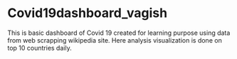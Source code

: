 # Covid19dashboard_vagish
This is basic dashboard of Covid 19 created for learning purpose using data from web scrapping wikipedia site. Here analysis visualization is done on top 10 countries daily.
